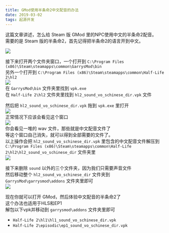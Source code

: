 ```yaml
---
title: GMod使用半条命2中文配音的办法
date: 2019-03-02
tags: 起源开发
---
```

这篇文章讲述，怎么给 Steam 版 GMod 里的NPC使用中文的半条命2配音。  
需要的是 Steam 版的半条命2，首先记得把半条命2的语言开到中文。  

![](https://s2.ax1x.com/2019/03/02/kbTyZj.png)

接下来打开两个文件夹窗口，一个打开到 `C:\Program Files (x86)\Steam\steamapps\common\GarrysMod\bin`  
另外一个打开到 `C:\Program Files (x86)\Steam\steamapps\common\Half-Life 2\hl2`  
![](https://s2.ax1x.com/2019/03/02/kb7vhq.png)  
在 `GarrysMod\bin` 文件夹里找到 `vpk.exe`  
在 `Half-Life 2\hl2` 文件夹里找到 `hl2_sound_vo_schinese_dir.vpk` 文件  

然后把 `hl2_sound_vo_schinese_dir.vpk` 拖到 `vpk.exe` 里打开  
![](https://s2.ax1x.com/2019/03/02/kb7FYt.png)  
正常情况下应该会看见这个窗口  
![](https://s2.ax1x.com/2019/03/02/kb7kfP.png)  
你会看见一堆的 wav 文件，那些就是中文配音文件了  
等这个窗口自己消失，就可以得到全部需要的文件了。  
以上操作会把 `hl2_sound_vo_schinese_dir.vpk` 里包含的中文配音文件解压到 `C:\Program Files (x86)\Steam\steamapps\common\Half-Life 2\hl2\hl2_sound_vo_schinese_dir` 文件夹里  
![](https://s2.ax1x.com/2019/03/02/kb7lYq.png)  

接下来删除 `sound` 以外的三个文件夹，因为我们只需要声音文件  
然后移动整个 `hl2_sound_vo_schinese_dir` 文件夹到 `GarrysMod\garrysmod\addons` 文件夹里即可  
![](https://s2.ax1x.com/2019/03/02/kb7J6U.png)  

现在你就可以打开 GMod，然后体验中文配音的半条命2了  
这个办法也适用于HLS和EP1  
解包以下vpk并移动到 `garrysmod\addons` 文件夹里即可

- `Half-Life 2\hl1\hl1_sound_vo_schinese_dir.vpk`
- `Half-Life 2\episodic\ep1_sound_vo_schinese_dir.vpk`

